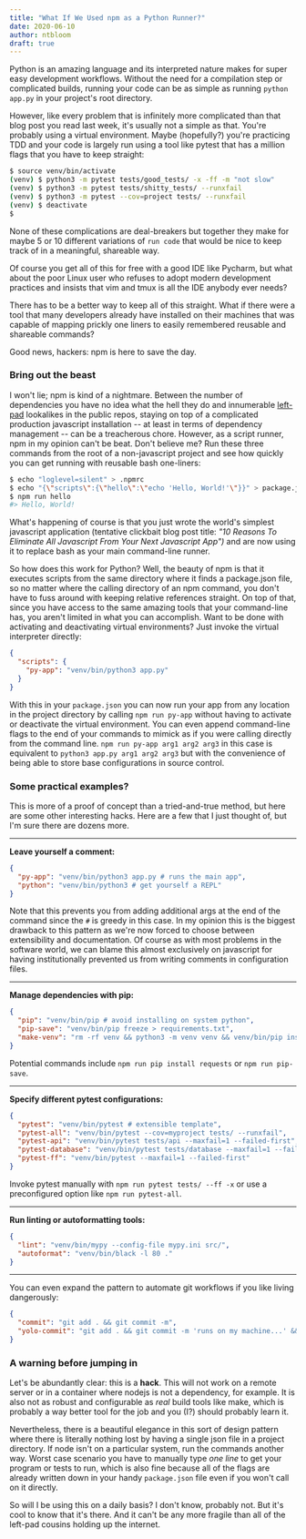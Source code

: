 ```yaml
---
title: "What If We Used npm as a Python Runner?"
date: 2020-06-10
author: ntbloom
draft: true
---
```


Python is an amazing language and its interpreted nature makes for super easy
development workflows. Without the need for a compilation step or complicated builds,
running your code can be as simple as running `python app.py` in your project's root
directory.

However, like every problem that is infinitely more complicated than that blog post you
read last week, it's usually not a simple as that. You're probably using a virtual
environment. Maybe (hopefully?) you're practicing TDD and your code is largely run
using a tool like pytest that has a million flags that you have to keep straight:

```bash
$ source venv/bin/activate
(venv) $ python3 -m pytest tests/good_tests/ -x -ff -m "not slow"
(venv) $ python3 -m pytest tests/shitty_tests/ --runxfail
(venv) $ python3 -m pytest --cov=project tests/ --runxfail
(venv) $ deactivate
$
```

None of these complications are deal-breakers but together they make for maybe 5 or 10
different variations of `run code` that would be nice to keep track of in a meaningful,
shareable way.

Of course you get all of this for free with a good IDE like Pycharm, but what about the
poor Linux user who refuses to adopt modern development practices and insists that vim
and tmux is all the IDE anybody ever needs?

There has to be a better way to keep all of this straight. What if there were a tool
that many developers already have installed on their machines that was capable of
mapping prickly one liners to easily remembered reusable and shareable commands?

Good news, hackers: npm is here to save the day.

### Bring out the beast

I won't lie; npm is kind of a nightmare. Between the number of dependencies you have no
idea what the hell they do and innumerable
[left-pad](https://www.davidhaney.io/npm-left-pad-have-we-forgotten-how-to-program/ "NPM & left-pad: Have We Forgotten How To Program?")
lookalikes in the public repos, staying on top of a complicated production javascript
installation -- at least in terms of dependency management -- can be a treacherous
chore. However, as a script runner, npm in my opinion can't be beat. Don't believe me?
Run these three commands from the root of a non-javascript project and see how quickly
you can get running with reusable bash one-liners:

```bash
$ echo "loglevel=silent" > .npmrc
$ echo "{\"scripts\":{\"hello\":\"echo 'Hello, World!'\"}}" > package.json
$ npm run hello
#> Hello, World!
```

What's happening of course is that you just wrote the world's simplest javascript
application (tentative clickbait blog post title: _"10 Reasons To Eliminate All
Javascript From Your Next Javascript App")_ and are now using it to replace bash as
your main command-line runner.

So how does this work for Python? Well, the beauty of npm is that it executes scripts
from the same directory where it finds a package.json file, so no matter where the
calling directory of an npm command, you don't have to fuss around with keeping
relative references straight. On top of that, since you have access to the same amazing
tools that your command-line has, you aren't limited in what you can accomplish. Want
to be done with activating and deactivating virtual environments? Just invoke the
virtual interpreter directly:

```json
{
  "scripts": {
    "py-app": "venv/bin/python3 app.py"
  }
}
```

With this in your `package.json` you can now run your app from any location in the
project directory by calling `npm run py-app` without having to activate or deactivate
the virtual environment. You can even append command-line flags to the end of your
commands to mimick as if you were calling directly from the command line.
`npm run py-app arg1 arg2 arg3` in this case is equivalent to
`python3 app.py arg1 arg2 arg3` but with the convenience of being able to store base
configurations in source control.

### Some practical examples?

This is more of a proof of concept than a tried-and-true method, but here are some
other interesting hacks. Here are a few that I just thought of, but I'm sure there are
dozens more.

---

**Leave yourself a comment:**

```json
{
  "py-app": "venv/bin/python3 app.py # runs the main app",
  "python": "venv/bin/python3 # get yourself a REPL"
}
```

Note that this prevents you from adding additional args at the end of the command since
the `#` is greedy in this case. In my opinion this is the biggest drawback to this
pattern as we're now forced to choose between extensibility and documentation. Of
course as with most problems in the software world, we can blame this almost
exclusively on javascript for having institutionally prevented us from writing comments
in configuration files.

---

**Manage dependencies with pip:**

```json
{
  "pip": "venv/bin/pip # avoid installing on system python",
  "pip-save": "venv/bin/pip freeze > requirements.txt",
  "make-venv": "rm -rf venv && python3 -m venv venv && venv/bin/pip install -r requirements.txt"
}
```

Potential commands include `npm run pip install requests` or `npm run pip-save`.

---

**Specify different pytest configurations:**

```json
{
  "pytest": "venv/bin/pytest # extensible template",
  "pytest-all": "venv/bin/pytest --cov=myproject tests/ --runxfail",
  "pytest-api": "venv/bin/pytest tests/api --maxfail=1 --failed-first",
  "pytest-database": "venv/bin/pytest tests/database --maxfail=1 --failed-first",
  "pytest-ff": "venv/bin/pytest --maxfail=1 --failed-first"
}
```

Invoke pytest manually with `npm run pytest tests/ --ff -x` or use a preconfigured
option like `npm run pytest-all`.

---

**Run linting or autoformatting tools:**

```json
{
  "lint": "venv/bin/mypy --config-file mypy.ini src/",
  "autoformat": "venv/bin/black -l 80 ."
}
```

---

You can even expand the pattern to automate git workflows if you like living
dangerously:

```json
{
  "commit": "git add . && git commit -m",
  "yolo-commit": "git add . && git commit -m 'runs on my machine...' && git push --force origin master"
}
```

### A warning before jumping in

Let's be abundantly clear: this is a **hack**. This will not work on a remote server or
in a container where nodejs is not a dependency, for example. It is also not as robust
and configurable as _real_ build tools like make, which is probably a way better tool
for the job and you (I?) should probably learn it.

Nevertheless, there is a beautiful elegance in this sort of design pattern where there
is literally nothing lost by having a single json file in a project directory. If node
isn't on a particular system, run the commands another way. Worst case scenario you
have to manually type _one line_ to get your program or tests to run, which is also
fine because all of the flags are already written down in your handy `package.json`
file even if you won't call on it directly.

So will I be using this on a daily basis? I don't know, probably not. But it's cool to
know that it's there. And it can't be any more fragile than all of the left-pad cousins
holding up the internet.
